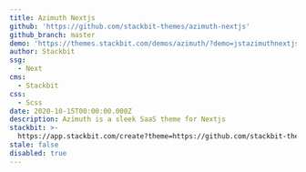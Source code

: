 ```yaml
---
title: Azimuth Nextjs
github: 'https://github.com/stackbit-themes/azimuth-nextjs'
github_branch: master
demo: 'https://themes.stackbit.com/demos/azimuth/?demo=jstazimuthnextjs'
author: Stackbit
ssg:
  - Next
cms:
  - Stackbit
css:
  - Scss
date: 2020-10-15T00:00:00.000Z
description: Azimuth is a sleek SaaS theme for Nextjs
stackbit: >-
  https://app.stackbit.com/create?theme=https://github.com/stackbit-themes/azimuth-next
stale: false
disabled: true
---
```

